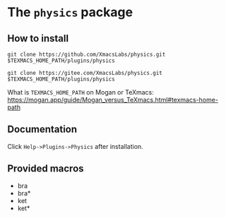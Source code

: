 # The `physics` package
## How to install
```
git clone https://github.com/XmacsLabs/physics.git  $TEXMACS_HOME_PATH/plugins/physics

git clone https://gitee.com/XmacsLabs/physics.git  $TEXMACS_HOME_PATH/plugins/physics
```

What is `TEXMACS_HOME_PATH` on Mogan or TeXmacs: https://mogan.app/guide/Mogan_versus_TeXmacs.html#texmacs-home-path

## Documentation
Click `Help->Plugins->Physics` after installation.

## Provided macros
+ bra
+ bra*
+ ket
+ ket*

